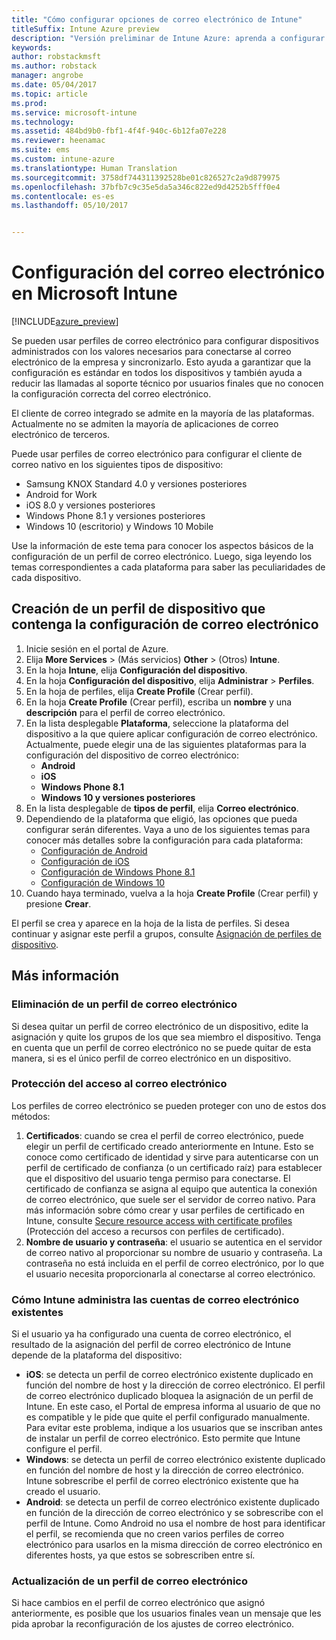 ```yaml
---
title: "Cómo configurar opciones de correo electrónico de Intune"
titleSuffix: Intune Azure preview
description: "Versión preliminar de Intune Azure: aprenda a configurar Intune para crear conexiones al correo electrónico corporativo en los dispositivos que administra."
keywords: 
author: robstackmsft
ms.author: robstack
manager: angrobe
ms.date: 05/04/2017
ms.topic: article
ms.prod: 
ms.service: microsoft-intune
ms.technology: 
ms.assetid: 484bd9b0-fbf1-4f4f-940c-6b12fa07e228
ms.reviewer: heenamac
ms.suite: ems
ms.custom: intune-azure
ms.translationtype: Human Translation
ms.sourcegitcommit: 3758df744311392528be01c826527c2a9d879975
ms.openlocfilehash: 37bfb7c9c35e5da5a346c822ed9d4252b5fff0e4
ms.contentlocale: es-es
ms.lasthandoff: 05/10/2017


---
```


# <a name="how-to-configure-email-settings-in-microsoft-intune"></a>Configuración del correo electrónico en Microsoft Intune

[!INCLUDE[azure_preview](../includes/azure_preview.md)]

Se pueden usar perfiles de correo electrónico para configurar dispositivos administrados con los valores necesarios para conectarse al correo electrónico de la empresa y sincronizarlo. Esto ayuda a garantizar que la configuración es estándar en todos los dispositivos y también ayuda a reducir las llamadas al soporte técnico por usuarios finales que no conocen la configuración correcta del correo electrónico.

El cliente de correo integrado se admite en la mayoría de las plataformas. Actualmente no se admiten la mayoría de aplicaciones de correo electrónico de terceros.

Puede usar perfiles de correo electrónico para configurar el cliente de correo nativo en los siguientes tipos de dispositivo:

- Samsung KNOX Standard 4.0 y versiones posteriores
- Android for Work
- iOS 8.0 y versiones posteriores
- Windows Phone 8.1 y versiones posteriores
- Windows 10 (escritorio) y Windows 10 Mobile

Use la información de este tema para conocer los aspectos básicos de la configuración de un perfil de correo electrónico. Luego, siga leyendo los temas correspondientes a cada plataforma para saber las peculiaridades de cada dispositivo.

## <a name="create-a-device-profile-containing-email-settings"></a>Creación de un perfil de dispositivo que contenga la configuración de correo electrónico

1. Inicie sesión en el portal de Azure.
2. Elija **More Services** >  (Más servicios) **Other** >  (Otros) **Intune**.
3. En la hoja **Intune**, elija **Configuración del dispositivo**.
2. En la hoja **Configuración del dispositivo**, elija **Administrar** > **Perfiles**.
3. En la hoja de perfiles, elija **Create Profile** (Crear perfil).
4. En la hoja **Create Profile** (Crear perfil), escriba un **nombre** y una **descripción** para el perfil de correo electrónico.
5. En la lista desplegable **Plataforma**, seleccione la plataforma del dispositivo a la que quiere aplicar configuración de correo electrónico. Actualmente, puede elegir una de las siguientes plataformas para la configuración del dispositivo de correo electrónico:
    - **Android**
    - **iOS**
    - **Windows Phone 8.1**
    - **Windows 10 y versiones posteriores**
6. En la lista desplegable de **tipos de perfil**, elija **Correo electrónico**.
7. Dependiendo de la plataforma que eligió, las opciones que pueda configurar serán diferentes. Vaya a uno de los siguientes temas para conocer más detalles sobre la configuración para cada plataforma:
    - [Configuración de Android](email-profile-settings-for-android.md)
    - [Configuración de iOS](email-profile-settings-for-ios.md)
    - [Configuración de Windows Phone 8.1](email-profile-settings-for-windows-phone-8-1.md)
    - [Configuración de Windows 10](email-profile-settings-for-windows-10.md)
8. Cuando haya terminado, vuelva a la hoja **Create Profile** (Crear perfil) y presione **Crear**.

El perfil se crea y aparece en la hoja de la lista de perfiles.
Si desea continuar y asignar este perfil a grupos, consulte [Asignación de perfiles de dispositivo](how-to-assign-device-profiles.md).

## <a name="further-information"></a>Más información

### <a name="remove-an-email-profile"></a>Eliminación de un perfil de correo electrónico

Si desea quitar un perfil de correo electrónico de un dispositivo, edite la asignación y quite los grupos de los que sea miembro el dispositivo. Tenga en cuenta que un perfil de correo electrónico no se puede quitar de esta manera, si es el único perfil de correo electrónico en un dispositivo.

### <a name="securing-email-access"></a>Protección del acceso al correo electrónico

Los perfiles de correo electrónico se pueden proteger con uno de estos dos métodos:

1. **Certificados**: cuando se crea el perfil de correo electrónico, puede elegir un perfil de certificado creado anteriormente en Intune. Esto se conoce como certificado de identidad y sirve para autenticarse con un perfil de certificado de confianza (o un certificado raíz) para establecer que el dispositivo del usuario tenga permiso para conectarse. El certificado de confianza se asigna al equipo que autentica la conexión de correo electrónico, que suele ser el servidor de correo nativo.
Para más información sobre cómo crear y usar perfiles de certificado en Intune, consulte [Secure resource access with certificate profiles](how-to-configure-certificates.md) (Protección del acceso a recursos con perfiles de certificado).
2. **Nombre de usuario y contraseña**: el usuario se autentica en el servidor de correo nativo al proporcionar su nombre de usuario y contraseña.
La contraseña no está incluida en el perfil de correo electrónico, por lo que el usuario necesita proporcionarla al conectarse al correo electrónico.


### <a name="how-intune-handles-existing-email-accounts"></a>Cómo Intune administra las cuentas de correo electrónico existentes

Si el usuario ya ha configurado una cuenta de correo electrónico, el resultado de la asignación del perfil de correo electrónico de Intune depende de la plataforma del dispositivo:

- **iOS**: se detecta un perfil de correo electrónico existente duplicado en función del nombre de host y la dirección de correo electrónico. El perfil de correo electrónico duplicado bloquea la asignación de un perfil de Intune. En este caso, el Portal de empresa informa al usuario de que no es compatible y le pide que quite el perfil configurado manualmente. Para evitar este problema, indique a los usuarios que se inscriban antes de instalar un perfil de correo electrónico. Esto permite que Intune configure el perfil.
- **Windows**: se detecta un perfil de correo electrónico existente duplicado en función del nombre de host y la dirección de correo electrónico. Intune sobrescribe el perfil de correo electrónico existente que ha creado el usuario.
- **Android**: se detecta un perfil de correo electrónico existente duplicado en función de la dirección de correo electrónico y se sobrescribe con el perfil de Intune.
Como Android no usa el nombre de host para identificar el perfil, se recomienda que no creen varios perfiles de correo electrónico para usarlos en la misma dirección de correo electrónico en diferentes hosts, ya que estos se sobrescriben entre sí.

### <a name="update-an-email-profile"></a>Actualización de un perfil de correo electrónico

Si hace cambios en el perfil de correo electrónico que asignó anteriormente, es posible que los usuarios finales vean un mensaje que les pida aprobar la reconfiguración de los ajustes de correo electrónico.

